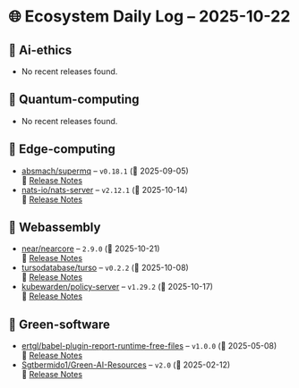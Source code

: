 # 🌐 Ecosystem Daily Log – 2025-10-22

## 🔹 Ai-ethics
- No recent releases found.

## 🔹 Quantum-computing
- No recent releases found.

## 🔹 Edge-computing
- [absmach/supermq](https://github.com/absmach/supermq/releases/tag/v0.18.1) – `v0.18.1` (📅 2025-09-05)  
  🔗 [Release Notes](https://github.com/absmach/supermq/releases/tag/v0.18.1)
- [nats-io/nats-server](https://github.com/nats-io/nats-server/releases/tag/v2.12.1) – `v2.12.1` (📅 2025-10-14)  
  🔗 [Release Notes](https://github.com/nats-io/nats-server/releases/tag/v2.12.1)

## 🔹 Webassembly
- [near/nearcore](https://github.com/near/nearcore/releases/tag/2.9.0) – `2.9.0` (📅 2025-10-21)  
  🔗 [Release Notes](https://github.com/near/nearcore/releases/tag/2.9.0)
- [tursodatabase/turso](https://github.com/tursodatabase/turso/releases/tag/v0.2.2) – `v0.2.2` (📅 2025-10-08)  
  🔗 [Release Notes](https://github.com/tursodatabase/turso/releases/tag/v0.2.2)
- [kubewarden/policy-server](https://github.com/kubewarden/policy-server/releases/tag/v1.29.2) – `v1.29.2` (📅 2025-10-17)  
  🔗 [Release Notes](https://github.com/kubewarden/policy-server/releases/tag/v1.29.2)

## 🔹 Green-software
- [ertgl/babel-plugin-report-runtime-free-files](https://github.com/ertgl/babel-plugin-report-runtime-free-files/releases/tag/v1.0.0) – `v1.0.0` (📅 2025-05-08)  
  🔗 [Release Notes](https://github.com/ertgl/babel-plugin-report-runtime-free-files/releases/tag/v1.0.0)
- [Sgtbermido1/Green-AI-Resources](https://github.com/Sgtbermido1/Green-AI-Resources/releases/tag/v2.0) – `v2.0` (📅 2025-02-12)  
  🔗 [Release Notes](https://github.com/Sgtbermido1/Green-AI-Resources/releases/tag/v2.0)